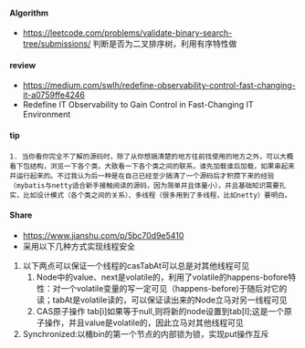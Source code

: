 
#### Algorithm
  - https://leetcode.com/problems/validate-binary-search-tree/submissions/ 判断是否为二叉排序树，利用有序特性做
  

#### review
  - https://medium.com/swlh/redefine-observability-control-fast-changing-it-a0759ffe4246
  - Redefine IT Observability to Gain Control in Fast-Changing IT Environment
  
  
#### tip
    1. 当你看你完全不了解的源码时，除了从你想搞清楚的地方往前找使用的地方之外，可以大概看下包结构，浏览一下各个类，大致看一下各个类之间的联系，谁先加载谁后加载，如果串起来并运行起来的。不过我认为后一种是在自己已经至少搞清了一个源码后才积攒下来的经验（mybatis与netty适合新手接触阅读的源码，因为简单并且体量小），并且基础知识需要扎实，比如设计模式（各个类之间的关系）、多线程（很多用到了多线程，比如netty）要明白。

  
#### Share
  - https://www.jianshu.com/p/5bc70d9e5410
  - 采用以下几种方式实现线程安全
  1. 以下两点可以保证一个线程的casTabAt可以总是对其他线程可见
     1. Node中的value、next是volatile的，利用了volatile的happens-bofore特性：对一个volatile变量的写一定可见（happens-before)于随后对它的读；tabAt是volatile读的，可以保证读出来的Node立马对另一线程可见
     2. CAS原子操作 tab[i]如果等于null,则将新的node设置到tab[I];这是一个原子操作，并且value是volatile的，因此立马对其他线程可见
  2. Synchronized:以桶bin的第一个节点的内部锁为锁，实现put操作互斥
    
  
